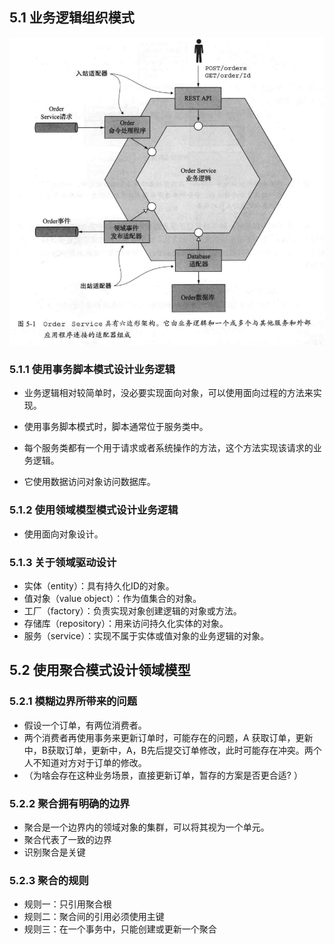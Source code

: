 ## 5.1 业务逻辑组织模式

![image-20250508164859394](image\image-20250508164859394.png)

### 5.1.1 使用事务脚本模式设计业务逻辑

- 业务逻辑相对较简单时，没必要实现面向对象，可以使用面向过程的方法来实现。

- 使用事务脚本模式时，脚本通常位于服务类中。
- 每个服务类都有一个用于请求或者系统操作的方法，这个方法实现该请求的业务逻辑。
- 它使用数据访问对象访问数据库。

### 5.1.2 使用领域模型模式设计业务逻辑

- 使用面向对象设计。

### 5.1.3 关于领域驱动设计

- 实体（entity）：具有持久化ID的对象。
- 值对象（value object）：作为值集合的对象。
- 工厂（factory）：负责实现对象创建逻辑的对象或方法。
- 存储库（repository）：用来访问持久化实体的对象。
- 服务（service）：实现不属于实体或值对象的业务逻辑的对象。

## 5.2 使用聚合模式设计领域模型

### 5.2.1 模糊边界所带来的问题

- 假设一个订单，有两位消费者。
- 两个消费者再使用事务来更新订单时，可能存在的问题，A 获取订单，更新中，B获取订单，更新中，A，B先后提交订单修改，此时可能存在冲突。两个人不知道对方对于订单的修改。
- （为啥会存在这种业务场景，直接更新订单，暂存的方案是否更合适? ）

### 5.2.2 聚合拥有明确的边界

- 聚合是一个边界内的领域对象的集群，可以将其视为一个单元。
- 聚合代表了一致的边界
- 识别聚合是关键

### 5.2.3 聚合的规则

- 规则一：只引用聚合根
- 规则二：聚合间的引用必须使用主键
- 规则三：在一个事务中，只能创建或更新一个聚合































